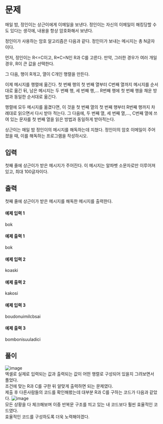 # 문제
매일 밤, 정인이는 상근이에게 이메일을 보낸다. 정인이는 자신의 이메일이 해킹당할 수도 있다는 생각에, 내용을 항상 암호화해서 보낸다.

정인이가 사용하는 암호 알고리즘은 다음과 같다. 정인이가 보내는 메시지는 총 N글자이다.

먼저, 정인이는 R<=C이고, R*C=N인 R과 C를 고른다. 만약, 그러한 경우가 여러 개일 경우, R이 큰 값을 선택한다.

그 다음, 행이 R개고, 열이 C개인 행렬을 만든다.

이제 메시지를 행렬에 옮긴다. 첫 번째 행의 첫 번째 열부터 C번째 열까지 메시지를 순서대로 옮긴 뒤, 남은 메시지는 두 번째 행, 세 번째 행,... R번째 행에 첫 번째 행을 채운 방법과 동일한 순서대로 옮긴다.

행렬에 모두 메시지를 옮겼다면, 이 것을 첫 번째 열의 첫 번째 행부터 R번째 행까지 차례대로 읽으면서 다시 받아 적는다. 그 다음에, 두 번째 열, 세 번째 열,..., C번째 열에 쓰여 있는 문자를 첫 번째 열을 읽은 방법과 동일하게 받아적는다.

상근이는 매일 밤 정인이의 메시지를 해독하는데 지쳤다. 정인이의 암호 이메일이 주어졌을 때, 이를 해독하는 프로그램을 작성하시오.

## 입력
첫째 줄에 상근이가 받은 메시지가 주어진다. 이 메시지는 알파벳 소문자로만 이루어져 있고, 최대 100글자이다.

## 출력
첫째 줄에 상근이가 받은 메시지를 해독한 메시지를 출력한다.

#### 예제 입력 1 
bok
#### 예제 출력 1 
bok
#### 예제 입력 2 
koaski
#### 예제 출력 2 
kakosi
#### 예제 입력 3 
boudonuimilcbsai
#### 예제 출력 3 
bombonisuuladici

## 풀이
![image](https://github.com/user-attachments/assets/91020047-2566-4c19-bed3-fe41cb6e0e25)<br>
엑셀로 실제로 입력되는 값과 출력되는 값이 어떤 행렬로 구성되어 있을지 그려보면서 풀었다.<br>
조건에 맞는 R과 C를 구한 뒤 알맞게 출력하면 되는 문제였다.<br>
제출 후 다른사람들의 코드를 확인해봤는데 대부분 R과 C를 구하는 코드가 다음과 같았다.
![image](https://github.com/user-attachments/assets/270ad475-9da0-4ea4-bb41-68e5ed88e5ec)<br>
모든 상황을 다 체크해보며 이중 반복문 구조를 띄고 있는 내 코드보다 훨씬 효율적인 코드였다.<br>
효율적인 코드를 구성하도록 더욱 노력해야겠다.

